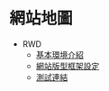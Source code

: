 # 網站地圖

- RWD
  - [基本環境介紹](/rwd/setting.md)
  - [網站版型框架設定](/rwd/basic-template.md)
  - [測試連結](/rwd/.md)
